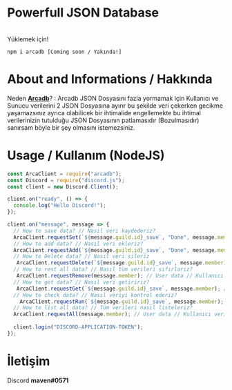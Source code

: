 # Powerfull JSON Database

<br>Yüklemek için!</br>

```
npm i arcadb [Coming soon / Yakında!]
```

# About and Informations / Hakkında

Neden <a href="https://github.com/maven0571/Arcadb">**Arcadb**</a>? : Arcadb JSON Dosyasını fazla yormamak için Kullanıcı ve Sunucu verilerini 2 JSON Dosyasına ayırır bu şekilde veri çekerken gecikme yaşamazsınız ayrıca olabilicek bir ihtimalide engellemekte bu ihtimal verilerinizin tutulduğu JSON Dosyasının patlamasıdır (Bozulmasıdır) sanırsam böyle bir şey olmasını istemezsiniz.

# Usage / Kullanım (NodeJS)

```js
const ArcaClient = require("arcadb");
const Discord = require("discord.js");
const client = new Discord.Client();

client.on("ready", () => {
  console.log("Hello Discord!");
});

client.on("message", message => {
  // How to save data? // Nasıl veri kaydederiz?
  ArcaClient.requestSet(`${message.guild.id}_save`, "Done", message.member); // User data // Kullanıcı verisi
  // How to add data? // Nasıl veri ekleriz?
  ArcaClient.requestAdd(`${message.guild.id}_save`, "Done", message.member); // User data // Kullanıcı verisi
  // How to Delete data? // Nasıl veri sileriz
   ArcaClient.requestDelete(`${message.guild.id}_save`, message.member); // User data // Kullanıcı verisi
  // How to rest all data? // Nasıl tüm verileri sıfırlarız?
   ArcaClient.requestRemove(message.member); // User data // Kullanıcı verisi
  // How to get data? // Nasıl veri getiririz?
   ArcaClient.requestGet(`${message.guild.id}_save`, message.member); // User data // Kullanıcı verisi
  // How to check data? // Nasıl veriyi kontrol ederiz?
    ArcaClient.requestRun(`${message.guild.id}_save`, message.member); // User data // Kullanıcı verisi
  // How to list all data? // Tüm verileri nasıl listeleriz?
  ArcaClient.requestAll(message.member); // User data // Kullanıcı verisi
  
  client.login("DISCORD-APPLICATION-TOKEN");
});
```

# İletişim

Discord **maven#0571**
